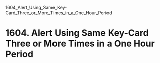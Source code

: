 1604_Alert_Using_Same_Key-Card_Three_or_More_Times_in_a_One_Hour_Period
# 1604. Alert Using Same Key-Card Three or More Times in a One Hour Period

